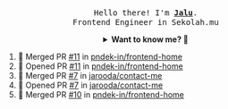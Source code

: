 <p align="center">
  <br />
  <samp>
    Hello there! I'm
    <b
      ><a
        rel="nofollow noopener noreferrer"
        target="_blank"
        href="https://jaluwibowo.id"
        >Jalu</a
      ></b
    >. <br />Frontend Engineer in Sekolah.mu<br />
  </samp>
</p>

<details align="center">
  <summary>
    <b>Want to know me? 🤔</b>
  </summary>
  <samp>
  <b><h2 style="color:#228B22"> 👇 L E T ' S &nbsp; G O 👇 </h2></b>

  <div style="display: flex; align-items: center;">
    <img src="https://raw.githubusercontent.com/jarooda/jarooda/main/assets/line-md--linkedin.svg" alt="linkedin logo">
    <a
      rel="nofollow noopener noreferrer"
      target="_blank"
      href="https://www.linkedin.com/in/jaluwibowoaji/">
      Jalu Wibowo Aji
    </a>
  </div>

  <div style="display: flex; align-items: center;">
    <img src="https://raw.githubusercontent.com/jarooda/jarooda/main/assets/line-md--twitter-x-alt.svg" alt="x logo">
    <a
      rel="nofollow noopener noreferrer"
      target="_blank"
      href="https://x.com/jaluwibowoaji">
      @jaluwibowo
    </a>
  </div>

  <div style="display: flex; align-items: center;">
    <img src="https://raw.githubusercontent.com/jarooda/jarooda/main/assets/line-md--email.svg" alt="email logo">
    <a
      rel="nofollow noopener noreferrer"
      target="_blank"
      href="https://www.jaluwibowo.id/#contactme">
      me@jaluwibowo.id
    </a>
  </div>
  </samp>
</details>

<!--START_SECTION:activity-->
1. 🎉 Merged PR [#11](https://github.com/pndek-in/frontend-home/pull/11) in [pndek-in/frontend-home](https://github.com/pndek-in/frontend-home)
2. 💪 Opened PR [#11](https://github.com/pndek-in/frontend-home/pull/11) in [pndek-in/frontend-home](https://github.com/pndek-in/frontend-home)
3. 🎉 Merged PR [#7](https://github.com/jarooda/contact-me/pull/7) in [jarooda/contact-me](https://github.com/jarooda/contact-me)
4. 💪 Opened PR [#7](https://github.com/jarooda/contact-me/pull/7) in [jarooda/contact-me](https://github.com/jarooda/contact-me)
5. 🎉 Merged PR [#10](https://github.com/pndek-in/frontend-home/pull/10) in [pndek-in/frontend-home](https://github.com/pndek-in/frontend-home)
<!--END_SECTION:activity-->
